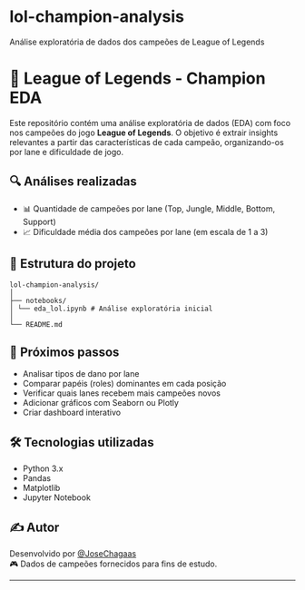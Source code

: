 # lol-champion-analysis
Análise exploratória de dados dos campeões de League of Legends

# 🧠 League of Legends - Champion EDA

Este repositório contém uma análise exploratória de dados (EDA) com foco nos campeões do jogo **League of Legends**. O objetivo é extrair insights relevantes a partir das características de cada campeão, organizando-os por lane e dificuldade de jogo.

## 🔍 Análises realizadas

- 📊 Quantidade de campeões por lane (Top, Jungle, Middle, Bottom, Support)
- 📈 Dificuldade média dos campeões por lane (em escala de 1 a 3)

## 📁 Estrutura do projeto
```
lol-champion-analysis/
│
├── notebooks/
│ └── eda_lol.ipynb # Análise exploratória inicial
│
└── README.md
```

## 🚧 Próximos passos

- Analisar tipos de dano por lane
- Comparar papéis (roles) dominantes em cada posição
- Verificar quais lanes recebem mais campeões novos
- Adicionar gráficos com Seaborn ou Plotly
- Criar dashboard interativo

## 🛠️ Tecnologias utilizadas

- Python 3.x
- Pandas
- Matplotlib
- Jupyter Notebook

## ✍️ Autor

Desenvolvido por [@JoseChagaas](https://github.com/JoseChagaas)  
🎮 Dados de campeões fornecidos para fins de estudo.

---

